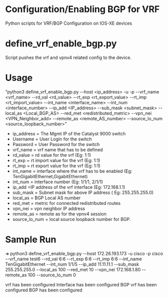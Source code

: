 # Configuration/Enabling BGP for VRF
Python scripts for VRF/BGP Configuration on IOS-XE devices

# define_vrf_enable_bgp.py
Script pushes the vrf and vpnv4  related config to the device.

# Usage
“python3 define_vrf_enable_bgp.py --host <ip_address> -u <username> -p <password> --vrf_name <vrf_name> --rd_val <rd_value> --rt_exp <rt_export_value> --rt_imp <rt_import_value> --int_name <interface_name> --int_num <interface_number>  --ip_add <IP_address> --sub_mask <subnet_mask> --local_as <Local_BGP_AS> --red_met <redistributed_metric> --vpn_nei <VPN_Neighbor_add> --remote_as <remote_AS_number> --source_lo_num <source_loopback_number>”

* ip_address = The Mgmt IP of the Catalyst 9000 switch 
* Username = User Login for the switch
* Password = User Password for the switch
* vrf_name = vrf name that has to be defined
* rd_value = rd value for the vrf (Eg: 1:1)
* rt_exp = rt import value for the vrf (Eg: 1:1)
* rt_imp = rt export value for the vrf (Eg: 1:1)
* int_name = interface where the vrf has to be enabled (Eg: TenGigabitEthernet,GigabitEthernet)
* int_num = interface number (Eg: 1/1/1, 2/1/1)
* ip_add =IP address of the vrf interface (Eg: 172.168.1.1)
* sub_mask = Subnet mask for above IP address ( Eg: 255.255.255.0)
* local_as = BGP Local AS number
* red_met = metric for connected redistributed routes
* vpn_nei = vpn neighbor IP address
* remote_as = remote as for the vpnv4 session
* source_lo_num = local source loopback number for BGP.

# Sample Run
➜ python3 define_vrf_enable_bgp.py --host 172.26.193.173 -u cisco -p cisco --vrf_name test6 --rd_val 6:6 --rt_exp 6:6 --rt_imp 6:6 --int_name TenGigabitEthernet --int_num 1/1/5  --ip_add 11.11.11.1 --sub_mask 255.255.255.0 --local_as 100 --red_met 10 --vpn_nei 172.168.1.80 --remote_as 100 --source_lo_num 0

vrf has been configured
Interface has been configured
BGP vrf has been configured
BGP has been configured

